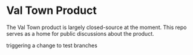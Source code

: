 # Val Town Product

The Val Town product is largely closed-source at the moment. This repo serves as a home for public discussions about the product.

triggering a change to test branches
